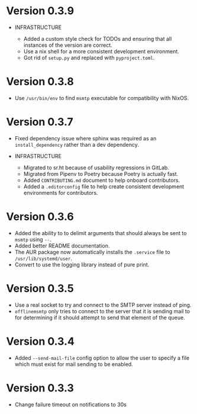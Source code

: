 # Version 0.3.9

* INFRASTRUCTURE

  * Added a custom style check for TODOs and ensuring that all instances of the
    version are correct.
  * Use a nix shell for a more consistent development environment.
  * Got rid of `setup.py` and replaced with `pyproject.toml`.

# Version 0.3.8

* Use `/usr/bin/env` to find `msmtp` executable for compatibility with NixOS.

# Version 0.3.7

* Fixed dependency issue where sphinx was required as an `install_dependency`
  rather than a dev dependency.

* INFRASTRUCTURE

  * Migrated to sr.ht because of usability regressions in GitLab.
  * Migrated from Pipenv to Poetry because Poetry is actually fast.
  * Added `CONTRIBUTING.md` document to help onboard contributors.
  * Added a `.editorconfig` file to help create consistent development
    environments for contributors.

# Version 0.3.6

* Added the ability to to delimit arguments that should always be sent to
  `msmtp` using `--`.
* Added better README documentation.
* The AUR package now automatically installs the `.service` file to
  `/usr/lib/systemd/user`.
* Convert to use the logging library instead of pure print.

# Version 0.3.5

* Use a real socket to try and connect to the SMTP server instead of ping.
* `offlinemsmtp` only tries to connect to the server that it is sending mail
  to for determining if it should attempt to send that element of the queue.

# Version 0.3.4

* Added `--send-mail-file` config option to allow the user to specify a file
  which must exist for mail sending to be enabled.

# Version 0.3.3

* Change failure timeout on notifications to 30s
